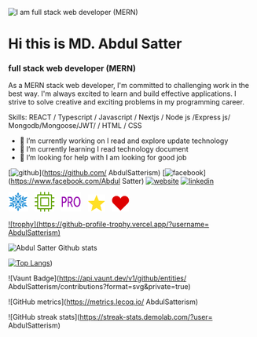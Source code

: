 ![I am full stack web developer (MERN)](https://i.ibb.co.com/MS5dgxq/Abdul-Satter-1.png)
# Hi this is MD. Abdul Satter
### full stack web developer (MERN)

As a MERN stack web developer, I'm committed to challenging work in the best way. I'm always excited to
learn and build effective applications. I strive to solve creative and exciting problems in my programming
career.

Skills: REACT / Typescript / Javascript / Nextjs / Node js /Express js/ Mongodb/Mongoose/JWT/ / HTML / CSS

- 🔭 I’m currently working on I read and explore update technology 
- 🌱 I’m currently learning I read technology document 
- 🤔 I’m looking for help with I am looking for good job 


[<img src='https://cdn.jsdelivr.net/npm/simple-icons@3.0.1/icons/github.svg' alt='github' height='40'>](https://github.com/ AbdulSatterism)  [<img src='https://cdn.jsdelivr.net/npm/simple-icons@3.0.1/icons/facebook.svg' alt='facebook' height='40'>](https://www.facebook.com/Abdul Satter)  [<img src='https://cdn.jsdelivr.net/npm/simple-icons@3.0.1/icons/icloud.svg' alt='website' height='40'>](https://abdul-satter.vercel.app/)  [<img src='https://cdn.jsdelivr.net/npm/simple-icons@3.0.1/icons/linkedin.svg' alt='linkedin' height='40'>](https://www.linkedin.com/in/md-abdul-satter-ba10aa254/)  

<a href='https://archiveprogram.github.com/'><img src='https://raw.githubusercontent.com/acervenky/animated-github-badges/master/assets/acbadge.gif' width='40' height='40'></a> <a href='https://docs.github.com/en/developers'><img src='https://raw.githubusercontent.com/acervenky/animated-github-badges/master/assets/devbadge.gif' width='40' height='40'></a> <a href='https://github.com/pricing'><img src='https://raw.githubusercontent.com/acervenky/animated-github-badges/master/assets/pro.gif' width='40' height='40'></a> <a href='https://stars.github.com/'><img src='https://raw.githubusercontent.com/acervenky/animated-github-badges/master/assets/starbadge.gif' width='35' height='35'></a> <a href='https://docs.github.com/en/github/supporting-the-open-source-community-with-github-sponsors'><img src='https://raw.githubusercontent.com/acervenky/animated-github-badges/master/assets/sponsorbadge.gif' width='35' height='35'></a> 

[![trophy](https://github-profile-trophy.vercel.app/?username= AbdulSatterism)](https://github.com/ryo-ma/github-profile-trophy)

![Abdul Satter Github stats](https://github-readme-stats.vercel.app/api?username=AbdulSatterism&show_icons=true&theme=merko)

[![Top Langs](https://github-readme-stats.vercel.app/api/top-langs/?username=AbdulSatterism&layout=donut)](https://github.com/anuraghazra/github-readme-stats)) 

![Vaunt Badge](https://api.vaunt.dev/v1/github/entities/ AbdulSatterism/contributions?format=svg&private=true)  

![GitHub metrics](https://metrics.lecoq.io/ AbdulSatterism)  

![GitHub streak stats](https://streak-stats.demolab.com/?user= AbdulSatterism)  

